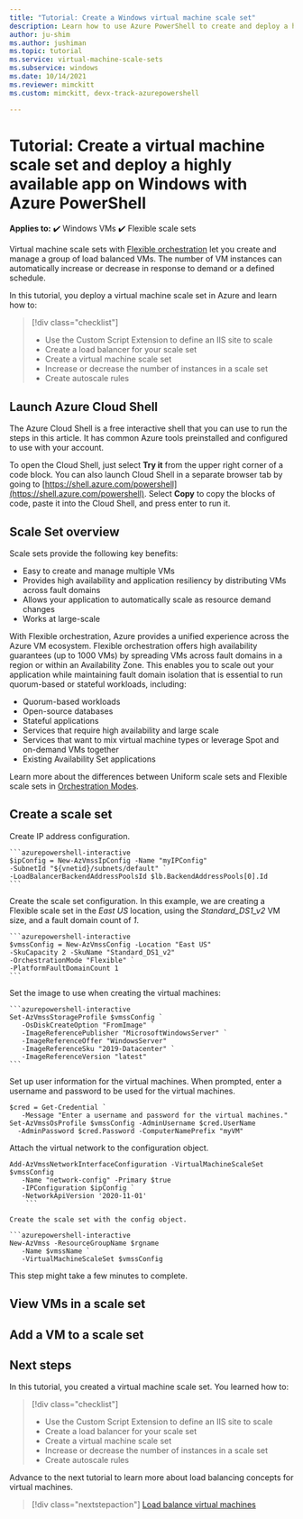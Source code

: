 ```yaml
---
title: "Tutorial: Create a Windows virtual machine scale set"
description: Learn how to use Azure PowerShell to create and deploy a highly available application on Windows VMs using a virtual machine scale set.
author: ju-shim
ms.author: jushiman
ms.topic: tutorial
ms.service: virtual-machine-scale-sets
ms.subservice: windows
ms.date: 10/14/2021
ms.reviewer: mimckitt
ms.custom: mimckitt, devx-track-azurepowershell

---
```


# Tutorial: Create a virtual machine scale set and deploy a highly available app on Windows with Azure PowerShell
**Applies to:** :heavy_check_mark: Windows VMs :heavy_check_mark: Flexible scale sets

Virtual machine scale sets with [Flexible orchestration](flexible-virtual-machine-scale-sets.md) let you create and manage a group of load balanced VMs. The number of VM instances can automatically increase or decrease in response to demand or a defined schedule. 

In this tutorial, you deploy a virtual machine scale set in Azure and learn how to:

> [!div class="checklist"]
> * Use the Custom Script Extension to define an IIS site to scale
> * Create a load balancer for your scale set
> * Create a virtual machine scale set
> * Increase or decrease the number of instances in a scale set
> * Create autoscale rules

## Launch Azure Cloud Shell

The Azure Cloud Shell is a free interactive shell that you can use to run the steps in this article. It has common Azure tools preinstalled and configured to use with your account. 

To open the Cloud Shell, just select **Try it** from the upper right corner of a code block. You can also launch Cloud Shell in a separate browser tab by going to [https://shell.azure.com/powershell](https://shell.azure.com/powershell). Select **Copy** to copy the blocks of code, paste it into the Cloud Shell, and press enter to run it.

## Scale Set overview

Scale sets provide the following key benefits:
- Easy to create and manage multiple VMs
- Provides high availability and application resiliency by distributing VMs across fault domains
- Allows your application to automatically scale as resource demand changes
- Works at large-scale

With Flexible orchestration, Azure provides a unified experience across the Azure VM ecosystem. Flexible orchestration offers high availability guarantees (up to 1000 VMs) by spreading VMs across fault domains in a region or within an Availability Zone. This enables you to scale out your application while maintaining fault domain isolation that is essential to run quorum-based or stateful workloads, including:
- Quorum-based workloads
- Open-source databases
- Stateful applications
- Services that require high availability and large scale
- Services that want to mix virtual machine types or leverage Spot and on-demand VMs together
- Existing Availability Set applications

Learn more about the differences between Uniform scale sets and Flexible scale sets in [Orchestration Modes](../virtual-machine-scale-sets/virtual-machine-scale-sets-orchestration-modes.md).



## Create a scale set


Create IP address configuration.

    ```azurepowershell-interactive
    $ipConfig = New-AzVmssIpConfig -Name "myIPConfig"
    -SubnetId "${vnetid}/subnets/default" `
    -LoadBalancerBackendAddressPoolsId $lb.BackendAddressPools[0].Id
    ```

Create the scale set configuration. In this example, we are creating a Flexible scale set in the *East US* location, using the *Standard_DS1_v2* VM size, and a fault domain count of *1*.

    ```azurepowershell-interactive
    $vmssConfig = New-AzVmssConfig -Location "East US"
    -SkuCapacity 2 -SkuName "Standard_DS1_v2"
    -OrchestrationMode "Flexible" `
    -PlatformFaultDomainCount 1
    ```

Set the image to use when creating the virtual machines:

    ```azurepowershell-interactive
    Set-AzVmssStorageProfile $vmssConfig `
       -OsDiskCreateOption "FromImage" `
       -ImageReferencePublisher "MicrosoftWindowsServer" `
       -ImageReferenceOffer "WindowsServer"
       -ImageReferenceSku "2019-Datacenter" `
       -ImageReferenceVersion "latest"
    ```

Set up user information for the virtual machines. When prompted, enter a username and password to be used for the virtual machines.

```azurepowershell-interactive
$cred = Get-Credential `
   -Message "Enter a username and password for the virtual machines."
Set-AzVmssOsProfile $vmssConfig -AdminUsername $cred.UserName
  -AdminPassword $cred.Password -ComputerNamePrefix "myVM"
```

Attach the virtual network to the configuration object.

```azurepowershell-interactive
Add-AzVmssNetworkInterfaceConfiguration -VirtualMachineScaleSet $vmssConfig
   -Name "network-config" -Primary $true
   -IPConfiguration $ipConfig `
   -NetworkApiVersion '2020-11-01'
    ```

Create the scale set with the config object.

```azurepowershell-interactive
New-AzVmss -ResourceGroupName $rgname
   -Name $vmssName `
   -VirtualMachineScaleSet $vmssConfig
```

This step might take a few minutes to complete. 

## View VMs in a scale set



## Add a VM to a scale set



## Next steps
In this tutorial, you created a virtual machine scale set. You learned how to:

> [!div class="checklist"]
> * Use the Custom Script Extension to define an IIS site to scale
> * Create a load balancer for your scale set
> * Create a virtual machine scale set
> * Increase or decrease the number of instances in a scale set
> * Create autoscale rules

Advance to the next tutorial to learn more about load balancing concepts for virtual machines.

> [!div class="nextstepaction"]
> [Load balance virtual machines](tutorial-load-balancer.md)
